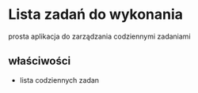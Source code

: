 # Lista zadań do wykonania
prosta aplikacja do zarządzania codziennymi zadaniami
## właściwości
* lista codziennych zadan